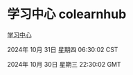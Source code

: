 # 学习中心 colearnhub
[学习中心](http://219.139.197.74:56308/colearnhub/)

2024年 10月 31日 星期四 06:30:02 CST

2024年 10月 30日 星期三 22:30:02 GMT
